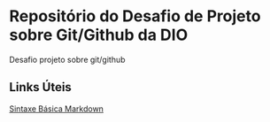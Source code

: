 # Repositório do Desafio de Projeto sobre Git/Github da DIO
Desafio projeto sobre git/github

## Links Úteis
[Sintaxe Básica Markdown](https://www.markdownguide.org/basic-syntax/)
